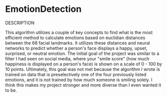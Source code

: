 # EmotionDetection

DESCRIPTION

This algorithm utilizes a couple of key concepts to find what is the most efficient method to calculate emotions based on euclidian distances between the 68 facial landmarks. It utilizes these distances and neural networks to predict whether a person's face displays a happy, upset, surprised, or neutral emotion. The initial goal of the project was similar to a filter I had seen on social media, where your "smile score" (how much happiness is displayed on a person's face) is shown on a scale of 0 - 100 by 10 points. Ultimately, this goal was not met because the algorithm I wrote is trained on data that is preselectively one of the four previously listed emotions, and it is not trained by how much someone is smiling solely. I think this makes my project stronger and more diverse than I even wanted it to be.  

